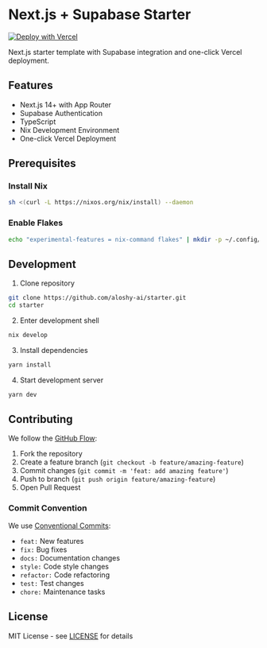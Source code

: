 # Next.js + Supabase Starter
[![Deploy with Vercel](https://vercel.com/button)](https://vercel.com/new/clone?repository-url=https%3A%2F%2Fgithub.com%2Faloshy-ai%2Fstarter&project-name=nextjs-with-supabase&repository-name=nextjs-with-supabase&integration-ids=oac_VqOgBHqhEoFTPzGkPd7L0iH6)

Next.js starter template with Supabase integration and one-click Vercel deployment.

## Features
- Next.js 14+ with App Router
- Supabase Authentication
- TypeScript
- Nix Development Environment
- One-click Vercel Deployment

## Prerequisites
### Install Nix
```bash
sh <(curl -L https://nixos.org/nix/install) --daemon
```

### Enable Flakes
```bash
echo "experimental-features = nix-command flakes" | mkdir -p ~/.config/nix && tee ~/.config/nix/nix.conf
```

## Development
1. Clone repository
```bash
git clone https://github.com/aloshy-ai/starter.git
cd starter
```

2. Enter development shell
```bash
nix develop
```

3. Install dependencies
```bash
yarn install
```

4. Start development server
```bash
yarn dev
```

## Contributing
We follow the [GitHub Flow](https://docs.github.com/en/get-started/quickstart/github-flow):

1. Fork the repository
2. Create a feature branch (`git checkout -b feature/amazing-feature`)
3. Commit changes (`git commit -m 'feat: add amazing feature'`)
4. Push to branch (`git push origin feature/amazing-feature`)
5. Open Pull Request

### Commit Convention
We use [Conventional Commits](https://www.conventionalcommits.org/):
- `feat:` New features
- `fix:` Bug fixes
- `docs:` Documentation changes
- `style:` Code style changes
- `refactor:` Code refactoring
- `test:` Test changes
- `chore:` Maintenance tasks

## License
MIT License - see [LICENSE](LICENSE) for details